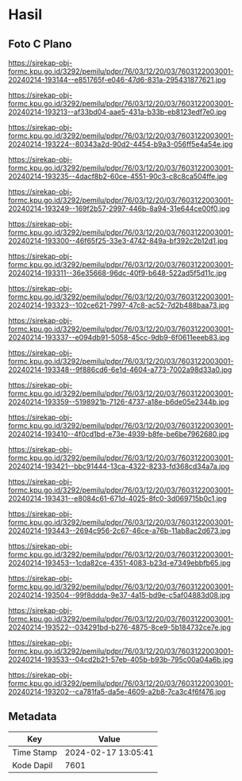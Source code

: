 # Hasil

## Foto C Plano

https://sirekap-obj-formc.kpu.go.id/3292/pemilu/pdpr/76/03/12/20/03/7603122003001-20240214-193144--e851765f-e046-47d6-831a-295431877621.jpg

https://sirekap-obj-formc.kpu.go.id/3292/pemilu/pdpr/76/03/12/20/03/7603122003001-20240214-193213--af33bd04-aae5-431a-b33b-eb8123edf7e0.jpg

https://sirekap-obj-formc.kpu.go.id/3292/pemilu/pdpr/76/03/12/20/03/7603122003001-20240214-193224--80343a2d-90d2-4454-b9a3-056ff5e4a54e.jpg

https://sirekap-obj-formc.kpu.go.id/3292/pemilu/pdpr/76/03/12/20/03/7603122003001-20240214-193235--4dacf8b2-60ce-4551-90c3-c8c8ca504ffe.jpg

https://sirekap-obj-formc.kpu.go.id/3292/pemilu/pdpr/76/03/12/20/03/7603122003001-20240214-193249--169f2b57-2997-446b-8a94-31e644ce00f0.jpg

https://sirekap-obj-formc.kpu.go.id/3292/pemilu/pdpr/76/03/12/20/03/7603122003001-20240214-193300--46f65f25-33e3-4742-849a-bf392c2b12d1.jpg

https://sirekap-obj-formc.kpu.go.id/3292/pemilu/pdpr/76/03/12/20/03/7603122003001-20240214-193311--36e35668-96dc-40f9-b648-522ad5f5d11c.jpg

https://sirekap-obj-formc.kpu.go.id/3292/pemilu/pdpr/76/03/12/20/03/7603122003001-20240214-193323--102ce621-7997-47c8-ac52-7d2b488baa73.jpg

https://sirekap-obj-formc.kpu.go.id/3292/pemilu/pdpr/76/03/12/20/03/7603122003001-20240214-193337--e094db91-5058-45cc-9db9-6f0611eeeb83.jpg

https://sirekap-obj-formc.kpu.go.id/3292/pemilu/pdpr/76/03/12/20/03/7603122003001-20240214-193348--9f886cd6-6e1d-4604-a773-7002a98d33a0.jpg

https://sirekap-obj-formc.kpu.go.id/3292/pemilu/pdpr/76/03/12/20/03/7603122003001-20240214-193359--5198921b-7126-4737-a18e-b6de05e2344b.jpg

https://sirekap-obj-formc.kpu.go.id/3292/pemilu/pdpr/76/03/12/20/03/7603122003001-20240214-193410--4f0cd1bd-e73e-4939-b8fe-be6be7962680.jpg

https://sirekap-obj-formc.kpu.go.id/3292/pemilu/pdpr/76/03/12/20/03/7603122003001-20240214-193421--bbc91444-13ca-4322-8233-fd368cd34a7a.jpg

https://sirekap-obj-formc.kpu.go.id/3292/pemilu/pdpr/76/03/12/20/03/7603122003001-20240214-193431--e8084c61-671d-4025-8fc0-3d069715b0c1.jpg

https://sirekap-obj-formc.kpu.go.id/3292/pemilu/pdpr/76/03/12/20/03/7603122003001-20240214-193443--2694c956-2c67-46ce-a76b-11ab8ac2d673.jpg

https://sirekap-obj-formc.kpu.go.id/3292/pemilu/pdpr/76/03/12/20/03/7603122003001-20240214-193453--1cda82ce-4351-4083-b23d-e7349ebbfb65.jpg

https://sirekap-obj-formc.kpu.go.id/3292/pemilu/pdpr/76/03/12/20/03/7603122003001-20240214-193504--99f8ddda-9e37-4a15-bd9e-c5af04883d08.jpg

https://sirekap-obj-formc.kpu.go.id/3292/pemilu/pdpr/76/03/12/20/03/7603122003001-20240214-193522--034291bd-b276-4875-8ce9-5b184732ce7e.jpg

https://sirekap-obj-formc.kpu.go.id/3292/pemilu/pdpr/76/03/12/20/03/7603122003001-20240214-193533--04cd2b21-57eb-405b-b93b-795c00a04a6b.jpg

https://sirekap-obj-formc.kpu.go.id/3292/pemilu/pdpr/76/03/12/20/03/7603122003001-20240214-193202--ca781fa5-da5e-4609-a2b8-7ca3c4f6f476.jpg


## Metadata

| Key        | Value               |
| ---------- | ------------------- |
| Time Stamp | 2024-02-17 13:05:41 |
| Kode Dapil | 7601                |



